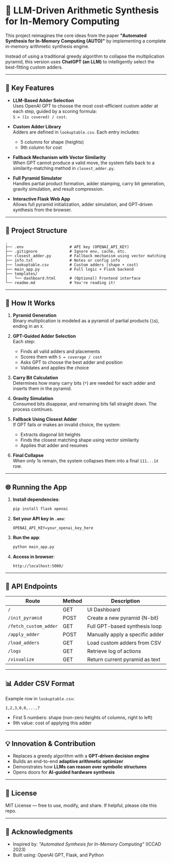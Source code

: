 # 🧠 LLM-Driven Arithmetic Synthesis for In-Memory Computing

This project reimagines the core ideas from the paper **"Automated Synthesis for In-Memory Computing (AUTO)"** by implementing a complete in-memory arithmetic synthesis engine. 

Instead of using a traditional greedy algorithm to collapse the multiplication pyramid, this version uses **ChatGPT (an LLM)** to intelligently select the best-fitting custom adders.

---

## 🚀 Key Features

- **LLM-Based Adder Selection**  
  Uses OpenAI GPT to choose the most cost-efficient custom adder at each step, guided by a scoring formula:  
  `S = (1s covered) / cost`.

- **Custom Adder Library**  
  Adders are defined in `lookuptable.csv`. Each entry includes:
  - 5 columns for shape (heights)
  - 9th column for cost

- **Fallback Mechanism with Vector Similarity**  
  When GPT cannot produce a valid move, the system falls back to a similarity-matching method in `closest_adder.py`.

- **Full Pyramid Simulator**  
  Handles partial product formation, adder stamping, carry bit generation, gravity simulation, and result compression.

- **Interactive Flask Web App**  
  Allows full pyramid initialization, adder simulation, and GPT-driven synthesis from the browser.

---

## 📁 Project Structure

```
.
├── .env                    # API key (OPENAI_API_KEY)
├── .gitignore              # Ignore env, cache, etc.
├── closest_adder.py        # Fallback mechanism using vector matching
├── info.txt                # Notes or config info
├── lookuptable.csv         # Custom adders (shape + cost)
├── main_app.py             # Full logic + Flask backend
├── templates/
│   └── dashboard.html      # (Optional) Frontend interface
└── readme.md               # You're reading it!
```

---

## 🧠 How It Works

1. **Pyramid Generation**  
   Binary multiplication is modeled as a pyramid of partial products (`1`s), ending in an `X`.

2. **GPT-Guided Adder Selection**  
   Each step:
   - Finds all valid adders and placements
   - Scores them with `S = coverage / cost`
   - Asks GPT to choose the best adder and position
   - Validates and applies the choice

3. **Carry Bit Calculation**  
   Determines how many carry bits (`*`) are needed for each adder and inserts them in the pyramid.

4. **Gravity Simulation**  
   Consumed bits disappear, and remaining bits fall straight down. The process continues.

5. **Fallback Using Closest Adder**  
   If GPT fails or makes an invalid choice, the system:
   - Extracts diagonal bit heights
   - Finds the closest matching shape using vector similarity
   - Applies that adder and resumes

6. **Final Collapse**  
   When only 1s remain, the system collapses them into a final `111...1X` row.

---

## 🌐 Running the App

1. **Install dependencies**:
   ```bash
   pip install flask openai
   ```

2. **Set your API key in `.env`**:
   ```
   OPENAI_API_KEY=your_openai_key_here
   ```

3. **Run the app**:
   ```bash
   python main_app.py
   ```

4. **Access in browser**:
   ```
   http://localhost:5000/
   ```

---

## 🔌 API Endpoints

| Route                  | Method | Description                              |
|-----------------------|--------|------------------------------------------|
| `/`                   | GET    | UI Dashboard                             |
| `/init_pyramid`       | POST   | Create a new pyramid (N-bit)             |
| `/fetch_custom_adder` | GET    | Full GPT-based synthesis loop            |
| `/apply_adder`        | POST   | Manually apply a specific adder          |
| `/load_adders`        | GET    | Load custom adders from CSV              |
| `/logs`               | GET    | Retrieve log of actions                  |
| `/visualize`          | GET    | Return current pyramid as text           |

---

## 📊 Adder CSV Format

Example row in `lookuptable.csv`:

```
1,2,3,0,0,...,7
```

- First 5 numbers: shape (non-zero heights of columns, right to left)
- 9th value: cost of applying this adder

---

## 💡 Innovation & Contribution

- Replaces a greedy algorithm with a **GPT-driven decision engine**
- Builds an end-to-end **adaptive arithmetic optimizer**
- Demonstrates how **LLMs can reason over symbolic structures**
- Opens doors for **AI-guided hardware synthesis**

---

## 📜 License

MIT License — free to use, modify, and share. If helpful, please cite this repo.

---

## 🙌 Acknowledgments

- Inspired by: *"Automated Synthesis for In-Memory Computing"* (ICCAD 2023)
- Built using: OpenAI GPT, Flask, and Python
